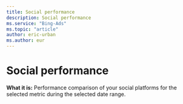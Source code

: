 ```yaml
---
title: Social performance
description: Social performance
ms.service: "Bing-Ads"
ms.topic: "article"
author: eric-urban
ms.author: eur
---
```


# Social performance

**What it is:**  Performance comparison of your social platforms for the selected metric during the selected date range.



